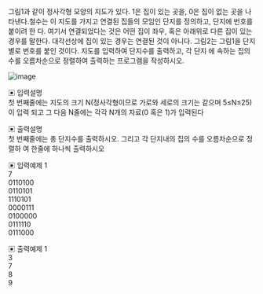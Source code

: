 그림1과 같이 정사각형 모양의 지도가 있다. 1은 집이 있는 곳을, 0은 집이 없는 곳을 나타낸다.철수는 이 지도를 가지고 연결된 집들의 모임인 단지를 정의하고, 단지에 번호를 붙이려 한 다. 여기서 연결되었다는 것은 어떤 집이 좌우, 혹은 아래위로 다른 집이 있는 경우를 말한다.
대각선상에 집이 있는 경우는 연결된 것이 아니다.
그림2는 그림1을 단지별로 번호를 붙인 것이다. 지도를 입력하여 단지수를 출력하고, 각 단지 에 속하는 집의 수를 오름차순으로 정렬하여 출력하는 프로그램을 작성하시오.

![image](https://user-images.githubusercontent.com/45524783/145846581-93de0b59-f498-4287-9b9b-bc276fa7bcf3.png)


▣ 입력설명      
첫 번째줄에는 지도의 크기 N(정사각형이므로 가로와 세로의 크기는 같으며 5≤N≤25)이 입력 되고 그 다음 N줄에는 각각 N개의 자료(0 혹은 1)가 입력된다


▣ 출력설명      
첫 번째줄에는 총 단지수를 출력하시오. 그리고 각 단지내의 집의 수를 오름차순으로 정렬하 여 한줄에 하나씩 출력하시오


▣ 입력예제 1      
7      
0110100   
0110101      
1110101     
0000111     
0100000     
0111110   
0111000     


▣ 출력예제 1    
3  
7    
8      
9
